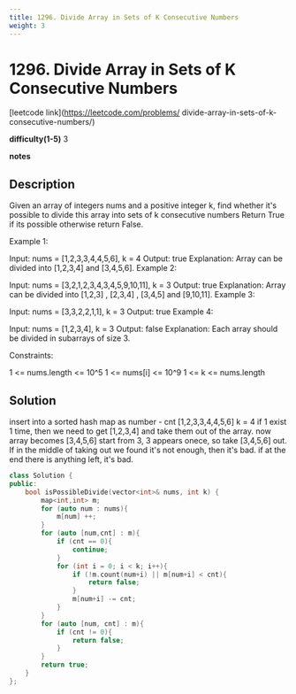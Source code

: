 ```yaml
---
title: 1296. Divide Array in Sets of K Consecutive Numbers
weight: 3
---
```

# 1296. Divide Array in Sets of K Consecutive Numbers
[leetcode link](https://leetcode.com/problems/
divide-array-in-sets-of-k-consecutive-numbers/)

**difficulty(1-5)** 
3

**notes**   


## Description
Given an array of integers nums and a positive integer k, find whether it's possible to divide this array into sets of k consecutive numbers
Return True if its possible otherwise return False.

 

Example 1:

Input: nums = [1,2,3,3,4,4,5,6], k = 4
Output: true
Explanation: Array can be divided into [1,2,3,4] and [3,4,5,6].
Example 2:

Input: nums = [3,2,1,2,3,4,3,4,5,9,10,11], k = 3
Output: true
Explanation: Array can be divided into [1,2,3] , [2,3,4] , [3,4,5] and [9,10,11].
Example 3:

Input: nums = [3,3,2,2,1,1], k = 3
Output: true
Example 4:

Input: nums = [1,2,3,4], k = 3
Output: false
Explanation: Each array should be divided in subarrays of size 3.
 

Constraints:

1 <= nums.length <= 10^5
1 <= nums[i] <= 10^9
1 <= k <= nums.length


## Solution
insert into a sorted hash map as number - cnt
[1,2,3,3,4,4,5,6] k = 4
if 1 exist 1 time, then we need to get [1,2,3,4] and take them out of the array.
now array becomes
[3,4,5,6]
start from 3, 3 appears onece, so take [3,4,5,6] out. 
If in the middle of taking out we found it's not enough, then it's bad.
if at the end there is anything left, it's bad.

```c++
class Solution {
public:
    bool isPossibleDivide(vector<int>& nums, int k) {
        map<int,int> m;
        for (auto num : nums){
            m[num] ++;
        }
        for (auto [num,cnt] : m){
            if (cnt == 0){
                continue;
            }
            for (int i = 0; i < k; i++){
                if (!m.count(num+i) || m[num+i] < cnt){
                    return false;
                }
                m[num+i] -= cnt;
            }
        }
        for (auto [num, cnt] : m){
            if (cnt != 0){
                return false;
            }
        }
        return true;
    }
};
```



